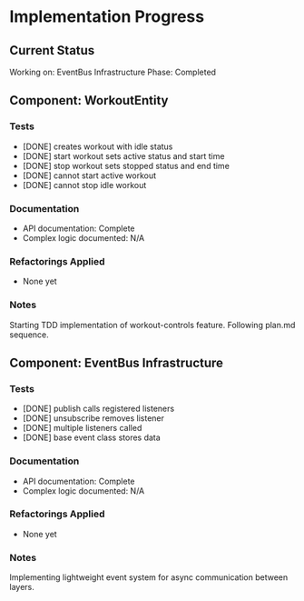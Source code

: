 # Implementation Progress

## Current Status
Working on: EventBus Infrastructure
Phase: Completed

## Component: WorkoutEntity

### Tests
- [DONE] creates workout with idle status
- [DONE] start workout sets active status and start time
- [DONE] stop workout sets stopped status and end time
- [DONE] cannot start active workout
- [DONE] cannot stop idle workout

### Documentation
- API documentation: Complete
- Complex logic documented: N/A

### Refactorings Applied
- None yet

### Notes
Starting TDD implementation of workout-controls feature. Following plan.md sequence.

## Component: EventBus Infrastructure

### Tests
- [DONE] publish calls registered listeners
- [DONE] unsubscribe removes listener
- [DONE] multiple listeners called
- [DONE] base event class stores data

### Documentation
- API documentation: Complete
- Complex logic documented: N/A

### Refactorings Applied
- None yet

### Notes
Implementing lightweight event system for async communication between layers.